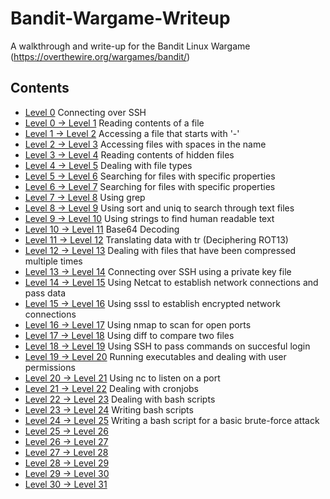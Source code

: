 # Bandit-Wargame-Writeup
A walkthrough and write-up for the Bandit Linux Wargame (https://overthewire.org/wargames/bandit/)

## Contents ##

- [Level 0](Levels/Level0.md) Connecting over SSH
- [Level 0 -> Level 1](Levels/Level0%20->%20Level1.md) Reading contents of a file
- [Level 1 -> Level 2](Levels/Level1%20->%20Level2.md) Accessing a file that starts with '-'
- [Level 2 -> Level 3](Levels/Level2%20->%20Level3.md) Accessing files with spaces in the name
- [Level 3 -> Level 4](Levels/Level3%20->%20Level4.md) Reading contents of hidden files
- [Level 4 -> Level 5](Levels/Level4%20->%20Level5.md) Dealing with file types
- [Level 5 -> Level 6](Levels/Level5%20->%20Level6.md) Searching for files with specific properties
- [Level 6 -> Level 7](Levels/Level6%20->%20Level7.md) Searching for files with specific properties
- [Level 7 -> Level 8](Levels/Level7%20->%20Level8.md) Using grep
- [Level 8 -> Level 9](Levels/Level8%20->%20Level9.md) Using sort and uniq to search through text files
- [Level 9 -> Level 10](Levels/Level9%20->%20Level10.md) Using strings to find human readable text
- [Level 10 -> Level 11](Levels/Level10%20->%20Level11.md) Base64 Decoding
- [Level 11 -> Level 12](Levels/Level11%20->%20Level12.md) Translating data with tr (Deciphering ROT13)
- [Level 12 -> Level 13](Levels/Level12%20->%20Level13.md) Dealing with files that have been compressed multiple times
- [Level 13 -> Level 14](Levels/Level13%20->%20Level14.md) Connecting over SSH using a private key file
- [Level 14 -> Level 15](Levels/Level14%20->%20Level15.md) Using Netcat to establish network connections and pass data
- [Level 15 -> Level 16](Levels/Level15%20->%20Level16.md) Using sssl to establish encrypted network connections
- [Level 16 -> Level 17](Levels/Level16%20->%20Level17.md) Using nmap to scan for open ports
- [Level 17 -> Level 18](Levels/Level17%20->%20Level18.md) Using diff to compare two files
- [Level 18 -> Level 19](Levels/Level18%20->%20Level19.md) Using SSH to pass commands on succesful login
- [Level 19 -> Level 20](Levels/Level19%20->%20Level20.md) Running executables and dealing with user permissions
- [Level 20 -> Level 21](Levels/Level20%20->%20Level21.md) Using nc to listen on a port
- [Level 21 -> Level 22](Levels/Level21%20->%20Level22.md) Dealing with cronjobs
- [Level 22 -> Level 23](Levels/Level22%20->%20Level23.md) Dealing with bash scripts
- [Level 23 -> Level 24](Levels/Level23%20->%20Level24.md) Writing bash scripts
- [Level 24 -> Level 25](Levels/Level24%20->%20Level25.md) Writing a bash script for a basic brute-force attack
- [Level 25 -> Level 26](Levels/Level25%20->%20Level26.md)
- [Level 26 -> Level 27](Levels/Level26%20->%20Level27.md)
- [Level 27 -> Level 28](Levels/Level27%20->%20Level28.md)
- [Level 28 -> Level 29](Levels/Level28%20->%20Level29.md)
- [Level 29 -> Level 30](Levels/Level29%20->%20Level30.md)
- [Level 30 -> Level 31](Levels/Level30%20->%20Level31.md)



